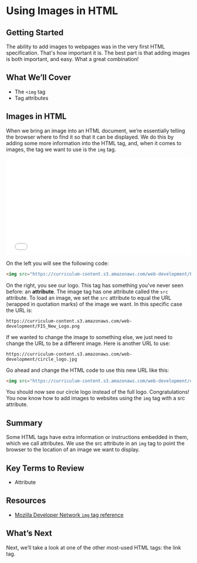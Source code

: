 # Using Images in HTML

## Getting Started

The ability to add images to webpages was in the very first HTML specification.
That's how important it is. The best part is that adding images is both
important, and easy. What a great combination!

## What We’ll Cover

- The `<img` tag
- Tag attributes

## Images in HTML

When we bring an image into an HTML document, we’re essentially telling the
browser where to find it so that it can be displayed. We do this by adding some
more information into the HTML tag, and, when it comes to images, the tag we
want to use is the `img` tag.

<iframe height='265' scrolling='no' title='HTML Images' src='//codepen.io/joemburgess/embed/rwjooK/?height=265&theme-id=0&default-tab=html,result&embed-version=2&editable=true' frameborder='no' allowtransparency='true' allowfullscreen='true' style='width: 100%;'>See the Pen <a href='https://codepen.io/joemburgess/pen/rwjooK/'>HTML Images</a> by Joe Burgess (<a href='https://codepen.io/joemburgess'>@joemburgess</a>) on <a href='https://codepen.io'>CodePen</a>.
</iframe>

On the left you will see the following code:

```html
<img src="https://curriculum-content.s3.amazonaws.com/web-development/FIS_New_Logo.png">
```

On the right, you see our logo. This tag has something you've never seen before:
an __attribute__. The image tag has one attribute called the `src` attribute. To
load an image, we set the `src` attribute to equal the URL (wrapped in quotation
marks) of the image we want. In this specific case the URL is:

```url
https://curriculum-content.s3.amazonaws.com/web-development/FIS_New_Logo.png
```

If we wanted to change the image to something else, we just need to change the
URL to be a different image. Here is another URL to use:

```url
https://curriculum-content.s3.amazonaws.com/web-development/circle_logo.jpg
```

Go ahead and change the HTML code to use this new URL like this:

```html
<img src="https://curriculum-content.s3.amazonaws.com/web-development/circle_logo.jpg">
```

You should now see our circle logo instead of the full logo. Congratulations!
You now know how to add images to websites using the `img` tag with a src
attribute.

## Summary

Some HTML tags have extra information or instructions embedded in them, which we
call attributes. We use the src attribute in an `img` tag to point the browser to
the location of an image we want to display.

## Key Terms to Review

- Attribute

## Resources

- [Mozilla Developer Network `img` tag reference](https://developer.mozilla.org/en-US/docs/Web/HTML/Element/img)

## What’s Next

Next, we’ll take a look at one of the other most-used HTML tags: the link tag.

